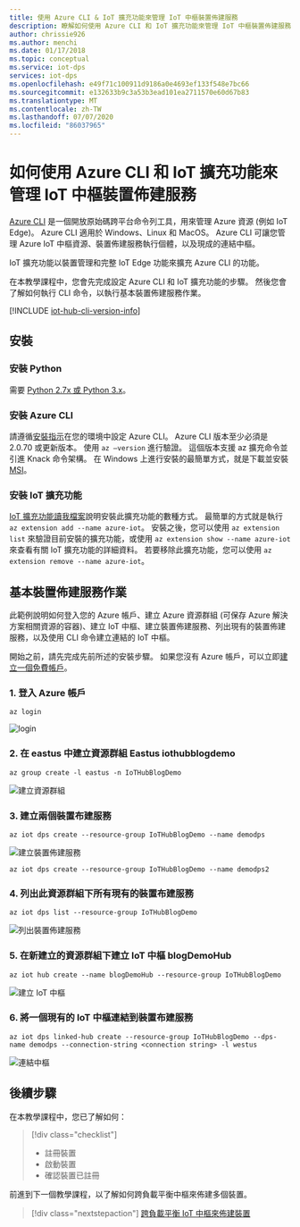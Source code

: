 ```yaml
---
title: 使用 Azure CLI & IoT 擴充功能來管理 IoT 中樞裝置佈建服務
description: 瞭解如何使用 Azure CLI 和 IoT 擴充功能來管理 IoT 中樞裝置佈建服務（DPS）
author: chrissie926
ms.author: menchi
ms.date: 01/17/2018
ms.topic: conceptual
ms.service: iot-dps
services: iot-dps
ms.openlocfilehash: e49f71c100911d9186a0e4693ef133f548e7bc66
ms.sourcegitcommit: e132633b9c3a53b3ead101ea2711570e60d67b83
ms.translationtype: MT
ms.contentlocale: zh-TW
ms.lasthandoff: 07/07/2020
ms.locfileid: "86037965"
---
```

# <a name="how-to-use-azure-cli-and-the-iot-extension-to-manage-the-iot-hub-device-provisioning-service"></a>如何使用 Azure CLI 和 IoT 擴充功能來管理 IoT 中樞裝置佈建服務

[Azure CLI](https://docs.microsoft.com/cli/azure?view=azure-cli-latest) 是一個開放原始碼跨平台命令列工具，用來管理 Azure 資源 (例如 IoT Edge)。 Azure CLI 適用於 Windows、Linux 和 MacOS。 Azure CLI 可讓您管理 Azure IoT 中樞資源、裝置佈建服務執行個體，以及現成的連結中樞。

IoT 擴充功能以裝置管理和完整 IoT Edge 功能來擴充 Azure CLI 的功能。

在本教學課程中，您會先完成設定 Azure CLI 和 IoT 擴充功能的步驟。 然後您會了解如何執行 CLI 命令，以執行基本裝置佈建服務作業。 

[!INCLUDE [iot-hub-cli-version-info](../../includes/iot-hub-cli-version-info.md)]

## <a name="installation"></a>安裝 

### <a name="install-python"></a>安裝 Python

需要 [Python 2.7x 或 Python 3.x](https://www.python.org/downloads/)。

### <a name="install-the-azure-cli"></a>安裝 Azure CLI

請遵循[安裝指示](https://docs.microsoft.com/cli/azure/install-azure-cli?view=azure-cli-latest)在您的環境中設定 Azure CLI。 Azure CLI 版本至少必須是 2.0.70 或更新版本。 使用 `az –version` 進行驗證。 這個版本支援 az 擴充命令並引進 Knack 命令架構。 在 Windows 上進行安裝的最簡單方式，就是下載並安裝 [MSI](https://aka.ms/InstallAzureCliWindows)。

### <a name="install-iot-extension"></a>安裝 IoT 擴充功能

[IoT 擴充功能讀我檔案](https://github.com/Azure/azure-iot-cli-extension)說明安裝此擴充功能的數種方式。 最簡單的方式就是執行 `az extension add --name azure-iot`。 安裝之後，您可以使用 `az extension list` 來驗證目前安裝的擴充功能，或使用 `az extension show --name azure-iot` 來查看有關 IoT 擴充功能的詳細資料。 若要移除此擴充功能，您可以使用 `az extension remove --name azure-iot`。


## <a name="basic-device-provisioning-service-operations"></a>基本裝置佈建服務作業

此範例說明如何登入您的 Azure 帳戶、建立 Azure 資源群組 (可保存 Azure 解決方案相關資源的容器)、建立 IoT 中樞、建立裝置佈建服務、列出現有的裝置佈建服務，以及使用 CLI 命令建立連結的 IoT 中樞。 

開始之前，請先完成先前所述的安裝步驟。 如果您沒有 Azure 帳戶，可以立即[建立一個免費帳戶](https://azure.microsoft.com/free/?v=17.39a)。 


### <a name="1-log-in-to-the-azure-account"></a>1. 登入 Azure 帳戶
  
```azurecli
az login
```

![login](./media/how-to-manage-dps-with-cli/login.jpg)

### <a name="2-create-a-resource-group-iothubblogdemo-in-eastus"></a>2. 在 eastus 中建立資源群組 Eastus iothubblogdemo

```azurecli
az group create -l eastus -n IoTHubBlogDemo
```

![建立資源群組](./media/how-to-manage-dps-with-cli/create-resource-group.jpg)


### <a name="3-create-two-device-provisioning-services"></a>3. 建立兩個裝置布建服務

```azurecli
az iot dps create --resource-group IoTHubBlogDemo --name demodps
```

![建立裝置佈建服務](./media/how-to-manage-dps-with-cli/create-dps.jpg)

```azurecli
az iot dps create --resource-group IoTHubBlogDemo --name demodps2
```

### <a name="4-list-all-the-existing-device-provisioning-services-under-this-resource-group"></a>4. 列出此資源群組下所有現有的裝置布建服務

```azurecli
az iot dps list --resource-group IoTHubBlogDemo
```

![列出裝置佈建服務](./media/how-to-manage-dps-with-cli/list-dps.jpg)


### <a name="5-create-an-iot-hub-blogdemohub-under-the-newly-created-resource-group"></a>5. 在新建立的資源群組下建立 IoT 中樞 blogDemoHub

```azurecli
az iot hub create --name blogDemoHub --resource-group IoTHubBlogDemo
```

![建立 IoT 中樞](./media/how-to-manage-dps-with-cli/create-hub.jpg)

### <a name="6-link-one-existing-iot-hub-to-a-device-provisioning-service"></a>6. 將一個現有的 IoT 中樞連結到裝置布建服務

```azurecli
az iot dps linked-hub create --resource-group IoTHubBlogDemo --dps-name demodps --connection-string <connection string> -l westus
```

![連結中樞](./media/how-to-manage-dps-with-cli/create-hub.jpg)

## <a name="next-steps"></a>後續步驟
在本教學課程中，您已了解如何：

> [!div class="checklist"]
> * 註冊裝置
> * 啟動裝置
> * 確認裝置已註冊

前進到下一個教學課程，以了解如何跨負載平衡中樞來佈建多個裝置。 

> [!div class="nextstepaction"]
> [跨負載平衡 IoT 中樞來佈建裝置](./tutorial-provision-multiple-hubs.md)
